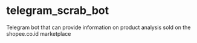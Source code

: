 # telegram_scrab_bot
Telegram bot that can provide information on product analysis sold on the shopee.co.id marketplace
